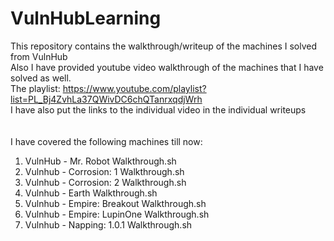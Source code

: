 # VulnHubLearning
This repository contains the walkthrough/writeup of the machines I solved from VulnHub <br>
Also I have provided youtube video walkthrough of the machines that I have solved as well. <br>
The playlist: https://www.youtube.com/playlist?list=PL_Bj4ZvhLa37QWivDC6chQTanrxqdjWrh <br>
I have also put the links to the individual video in the individual writeups <br>
<br>
<br>
I have covered the following machines till now: <br>
1. VulnHub - Mr. Robot Walkthrough.sh <br>
2. Vulnhub - Corrosion: 1 Walkthrough.sh <br>
3. Vulnhub - Corrosion: 2 Walkthrough.sh <br>
4. Vulnhub - Earth Walkthrough.sh <br>
5. Vulnhub - Empire: Breakout Walkthrough.sh <br>
6. Vulnhub - Empire: LupinOne Walkthrough.sh <br>
7. Vulnhub - Napping: 1.0.1 Walkthrough.sh <br>

